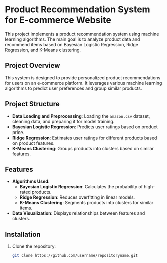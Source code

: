 # Product Recommendation System for E-commerce Website

This project implements a product recommendation system using machine learning algorithms. The main goal is to analyze product data and recommend items based on Bayesian Logistic Regression, Ridge Regression, and K-Means clustering.

## Project Overview
This system is designed to provide personalized product recommendations for users on an e-commerce platform. It leverages various machine learning algorithms to predict user preferences and group similar products.

## Project Structure
- **Data Loading and Preprocessing**: Loading the `amazon.csv` dataset, cleaning data, and preparing it for model training.
- **Bayesian Logistic Regression**: Predicts user ratings based on product price.
- **Ridge Regression**: Estimates user ratings for different products based on product features.
- **K-Means Clustering**: Groups products into clusters based on similar features.

## Features
- **Algorithms Used**:
  - **Bayesian Logistic Regression**: Calculates the probability of high-rated products.
  - **Ridge Regression**: Reduces overfitting in linear models.
  - **K-Means Clustering**: Segments products into clusters for similar items.
- **Data Visualization**: Displays relationships between features and clusters.

## Installation
1. Clone the repository:
   ```bash
   git clone https://github.com/username/repositoryname.git
